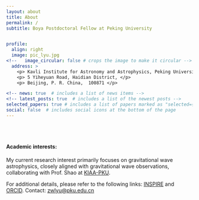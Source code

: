 ```yaml
---
layout: about
title: About
permalink: /
subtitle: Boya Postdoctoral Fellow at Peking University


profile:
  align: right
  image: pic_lyu.jpg
<!--   image_circular: false # crops the image to make it circular -->
  address: >
    <p> Kavli Institute for Astronomy and Astrophysics, Peking University, </p>
    <p> 5 Yiheyuan Road, Haidian District, </p>
    <p> Beijing, P. R. China,  100871 </p>

<!-- news: true  # includes a list of news items -->
<!-- latest_posts: true  # includes a list of the newest posts -->
selected_papers: true # includes a list of papers marked as "selected={true}"
social: false  # includes social icons at the bottom of the page
---
```

<br/><br/>

#### Academic interests: 


My current research interest primarily focuses on gravitational wave astrophysics, closely aligned with gravitational wave observations, collaborating with Prof. Shao at <a href="https://kiaa.pku.edu.cn/index.htm">KIAA-PKU</a>.

For additional details, please refer to the following links: <a href="https://inspirehep.net/authors/1916556?ui-citation-summary=true">INSPIRE</a> and <a href="https://orcid.org/0000-0002-0151-3794">ORCID</a>. Contact: zwlyu@pku.edu.cn



<!--- The objective is to unravel physics buried within the data, include but not limited to: finite size effects of neutron stars (tidal effect, spin induced quadrupole moment, Quasi Normal Modes (QNMs), etc.), any other potential effects within Einstein general relativity and beyond theories, formation channels and merger rates of compact objects (stellar mass and Extreme Mass Ratio Inspirals (EMRIs)), implementations of gravitational waves in measuring Hubble parameter, dark matter and dark energy in the consmology. -->


<br/><br/>
<br/><br/>

<!-- 
Write your biography here. Tell the world about yourself. Link to your favorite [subreddit](http://reddit.com). You can put a picture in, too. The code is already in, just name your picture `prof_pic.jpg` and put it in the `img/` folder.

Put your address / P.O. box / other info right below your picture. You can also disable any of these elements by editing `profile` property of the YAML header of your `_pages/about.md`. Edit `_bibliography/papers.bib` and Jekyll will render your [publications page](/al-folio/publications/) automatically.

Link to your social media connections, too. This theme is set up to use [Font Awesome icons](http://fortawesome.github.io/Font-Awesome/) and [Academicons](https://jpswalsh.github.io/academicons/), like the ones below. Add your Facebook, Twitter, LinkedIn, Google Scholar, or just disable all of them.
 -->
